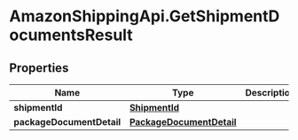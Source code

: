 # AmazonShippingApi.GetShipmentDocumentsResult

## Properties
Name | Type | Description | Notes
------------ | ------------- | ------------- | -------------
**shipmentId** | [**ShipmentId**](ShipmentId.md) |  | 
**packageDocumentDetail** | [**PackageDocumentDetail**](PackageDocumentDetail.md) |  | 


